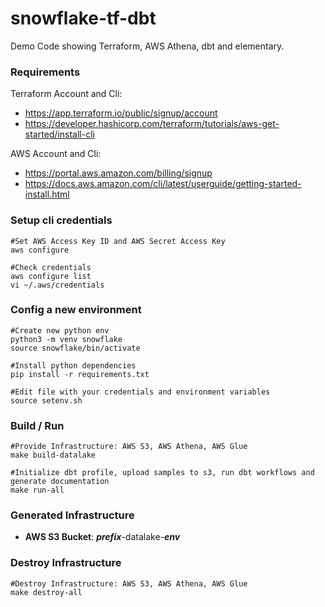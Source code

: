 # snowflake-tf-dbt
Demo Code showing Terraform, AWS Athena, dbt and elementary.

###  Requirements
Terraform Account and Cli:
- https://app.terraform.io/public/signup/account
- https://developer.hashicorp.com/terraform/tutorials/aws-get-started/install-cli

AWS Account and Cli:
- https://portal.aws.amazon.com/billing/signup
- https://docs.aws.amazon.com/cli/latest/userguide/getting-started-install.html

### Setup cli credentials
    #Set AWS Access Key ID and AWS Secret Access Key        
    aws configure

    #Check credentials 
    aws configure list
    vi ~/.aws/credentials

### Config a new environment
    #Create new python env 
    python3 -m venv snowflake 
    source snowflake/bin/activate

    #Install python dependencies
    pip install -r requirements.txt
    
    #Edit file with your credentials and environment variables
    source setenv.sh

### Build / Run
    #Provide Infrastructure: AWS S3, AWS Athena, AWS Glue 
    make build-datalake

    #Initialize dbt profile, upload samples to s3, run dbt workflows and generate documentation
    make run-all

  
### Generated Infrastructure
- **AWS S3 Bucket**: ___prefix___-datalake-___env___

 
### Destroy Infrastructure
    #Destroy Infrastructure: AWS S3, AWS Athena, AWS Glue
    make destroy-all
